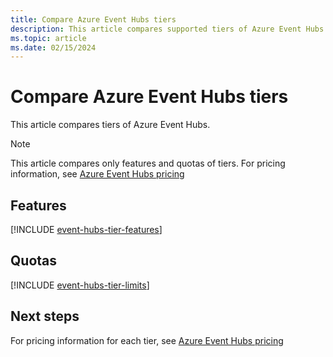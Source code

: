 ```yaml
---
title: Compare Azure Event Hubs tiers
description: This article compares supported tiers of Azure Event Hubs.    
ms.topic: article
ms.date: 02/15/2024
---
```


# Compare Azure Event Hubs tiers 
This article compares tiers of Azure Event Hubs.

> [!NOTE]
> This article compares only features and quotas of tiers. For pricing information, see [Azure Event Hubs pricing](https://azure.microsoft.com/pricing/details/event-hubs/)

## Features
[!INCLUDE [event-hubs-tier-features](./includes/event-hubs-tier-features.md)]

## Quotas
[!INCLUDE [event-hubs-tier-limits](./includes/event-hubs-tier-limits.md)]

## Next steps
For pricing information for each tier, see [Azure Event Hubs pricing](https://azure.microsoft.com/pricing/details/event-hubs/)
